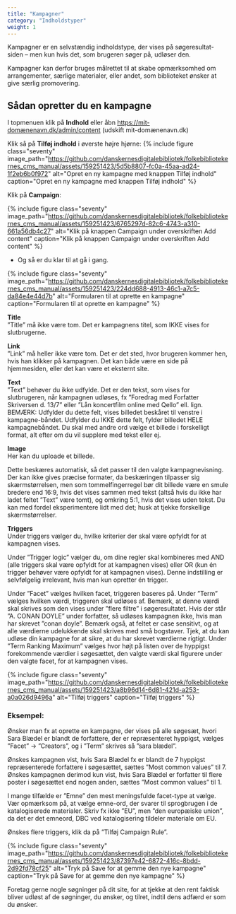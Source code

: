 ```yaml
---
title: "Kampagner"
category: "Indholdstyper"
weight: 1
---
```

Kampagner er en selvstændig indholdstype, der vises på søgeresultat-siden – men kun hvis det,
som brugeren søger på, udløser den.

Kampagner kan derfor bruges målrettet til at skabe opmærksomhed om arrangementer, særlige
materialer, eller andet, som biblioteket ønsker at give særlig promovering.

## Sådan opretter du en kampagne
I topmenuen klik på **Indhold** eller åbn https://mit-domænenavn.dk/admin/content (udskift mit-domænenavn.dk)


Klik så på **Tilføj indhold** i øverste højre hjørne:
{% include figure class="seventy" image_path="https://github.com/danskernesdigitalebibliotek/folkebibliotekernes_cms_manual/assets/159251423/5d5b8807-fc0a-45aa-ad24-1f2eb6b0f972" alt="Opret en ny kampagne med knappen Tilføj indhold" caption="Opret en ny kampagne med knappen Tilføj indhold" %}

Klik på **Campaign**:

{% include figure class="seventy" image_path="https://github.com/danskernesdigitalebibliotek/folkebibliotekernes_cms_manual/assets/159251423/6765297d-82c6-4743-a310-661a56db4c27" alt="Klik på knappen Campaign under overskriften Add content" caption="Klik på knappen Campaign under overskriften Add content" %}

- Og så er du klar til at gå i gang.

{% include figure class="seventy" image_path="https://github.com/danskernesdigitalebibliotek/folkebibliotekernes_cms_manual/assets/159251423/224dd688-4913-46c1-a7c5-da84e4e44d7b" alt="Formularen til at oprette en kampagne" caption="Formularen til at oprette en kampagne" %}

**Title**   
”Title” må ikke være tom. Det er kampagnens titel, som IKKE vises for slutbrugerne.

**Link**    
”Link” må heller ikke være tom. Det er det sted, hvor brugeren kommer hen, hvis han klikker på kampagnen. Det kan både være en side på hjemmesiden, eller det kan være et eksternt site.

**Text**    
”Text” behøver du ikke udfylde. Det er den tekst, som vises for slutbrugeren, når kampagnen udløses, fx ”Foredrag med Forfatter Skriversen d. 13/7” eller ”Lån koncertfilm online med Qello” ell. lign.
BEMÆRK: Udfylder du dette felt, vises billedet beskåret til venstre i kampagne-båndet. Udfylder du IKKE dette felt, fylder billedet HELE kampagnebåndet. Du skal med andre ord vælge et billede i forskelligt format, alt efter om du vil supplere med tekst eller ej.

**Image**    
Her kan du uploade et billede.

Dette beskæres automatisk, så det passer til den valgte kampagnevisning. Der kan ikke gives præcise formater, da beskæringen tilpasser sig skærmstørrelsen, men som tommelfingerregel bør dit billede være en smule bredere end 16:9, hvis det vises sammen med tekst (altså hvis du ikke har ladet feltet ”Text” være tomt), og omkring 5:1, hvis det vises uden tekst. 
Du kan med fordel eksperimentere lidt med det; husk at tjekke forskellige skærmstørrelser.

**Triggers**    
Under triggers vælger du, hvilke kriterier der skal være opfyldt for at kampagnen vises.

Under ”Trigger logic” vælger du, om dine regler skal kombineres med AND (alle triggers skal være opfyldt for at kampagnen vises) eller OR (kun én trigger behøver være opfyldt for at kampagnen vises). Denne indstilling er selvfølgelig irrelevant, hvis man kun opretter én trigger.

Under ”Facet” vælges hvilken facet, triggeren baseres på.
Under ”Term” vælges hvilken værdi, triggeren skal udløses af. Bemærk, at denne værdi skal skrives som den vises under ”flere filtre” i søgeresultatet. Hvis der står ”A. CONAN DOYLE” under forfatter, så udløses kampagnen ikke, hvis man har skrevet ”conan doyle”. Bemærk også, at feltet er case sensitivt, og at alle værdierne udelukkende skal skrives med små bogstaver. Tjek, at du kan udløse din kampagne for at sikre, at du har skrevet værdierne rigtigt.
Under ”Term Ranking Maximum” vælges hvor højt på listen over de hyppigst forekommende værdier i søgesættet, den valgte værdi skal figurere under den valgte facet, for at kampagnen vises.

{% include figure class="seventy" image_path="https://github.com/danskernesdigitalebibliotek/folkebibliotekernes_cms_manual/assets/159251423/a8b96d14-6d81-421d-a253-a0a026d9496a" alt="Tilføj triggers" caption="Tilføj triggers" %}

### Eksempel:
Ønsker man fx at oprette en kampagne, der vises på alle søgesæt, hvori Sara Blædel er blandt de forfattere, der er repræsenteret hyppigst, vælges ”Facet” -> ”Creators”, og i ”Term” skrives så ”sara blædel”.

Ønskes kampagnen vist, hvis Sara Blædel fx er blandt de 7 hyppigst repræsenterede forfattere i søgesættet, sættes ”Most common values” til 7.
Ønskes kampagnen derimod kun vist, hvis Sara Blædel er forfatter til flere poster i søgesættet end nogen anden, sættes ”Most common values” til 1.

I mange tilfælde er ”Emne” den mest meningsfulde facet-type at vælge. Vær opmærksom på, at vælge emne-ord, der svarer til sprogbrugen i de katalogiserede materialer. Skriv fx ikke ”EU”, men ”den europæiske union”, da det er det emneord, DBC ved katalogisering tildeler materiale om EU.

Ønskes flere triggers, klik da på ”Tilføj Campaign Rule”.

{% include figure class="seventy" image_path="https://github.com/danskernesdigitalebibliotek/folkebibliotekernes_cms_manual/assets/159251423/87397e42-6872-416c-8bdd-2d92fd78cf25" alt="Tryk på Save for at gemme den nye kampagne" caption="Tryk på Save for at gemme den nye kampagne" %}

Foretag gerne nogle søgninger på dit site, for at tjekke at den rent faktisk bliver udløst af de søgninger, du ønsker, og tilret, indtil dens adfærd er som du ønsker.
